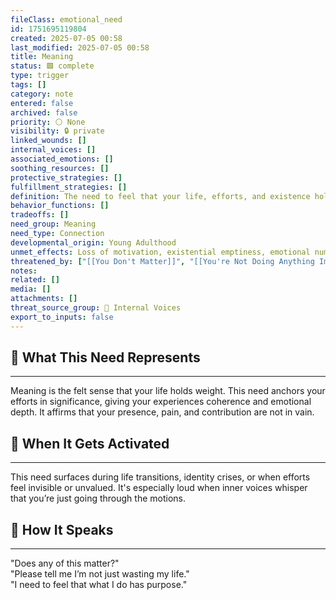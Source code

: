 ```yaml
---
fileClass: emotional_need
id: 1751695119804
created: 2025-07-05 00:58
last_modified: 2025-07-05 00:58
title: Meaning
status: 🟩 complete
type: trigger
tags: []
category: note
entered: false
archived: false
priority: ⚪ None
visibility: 🔒 private
linked_wounds: []
internal_voices: []
associated_emotions: []
soothing_resources: []
protective_strategies: []
fulfillment_strategies: []
definition: The need to feel that your life, efforts, and existence hold significance — that what you do matters and has impact.
behavior_functions: []
tradeoffs: []
need_group: Meaning
need_type: Connection
developmental_origin: Young Adulthood
unmet_effects: Loss of motivation, existential emptiness, emotional numbness, or grasping for identity through achievement or people-pleasing.
threatened_by: ["[[You Don't Matter]]", "[[You're Not Doing Anything Important]]", "[[Nothing You Do Changes Anything]]"]
notes: 
related: []
media: []
attachments: []
threat_source_group: 📢 Internal Voices
export_to_inputs: false
---
```


## 🌱 What This Need Represents
---
Meaning is the felt sense that your life holds weight. This need anchors your efforts in significance, giving your experiences coherence and emotional depth. It affirms that your presence, pain, and contribution are not in vain.

## 📌 When It Gets Activated
---
This need surfaces during life transitions, identity crises, or when efforts feel invisible or unvalued. It's especially loud when inner voices whisper that you’re just going through the motions.

## 💬 How It Speaks
---
"Does any of this matter?"  
"Please tell me I’m not just wasting my life."  
"I need to feel that what I do has purpose."
